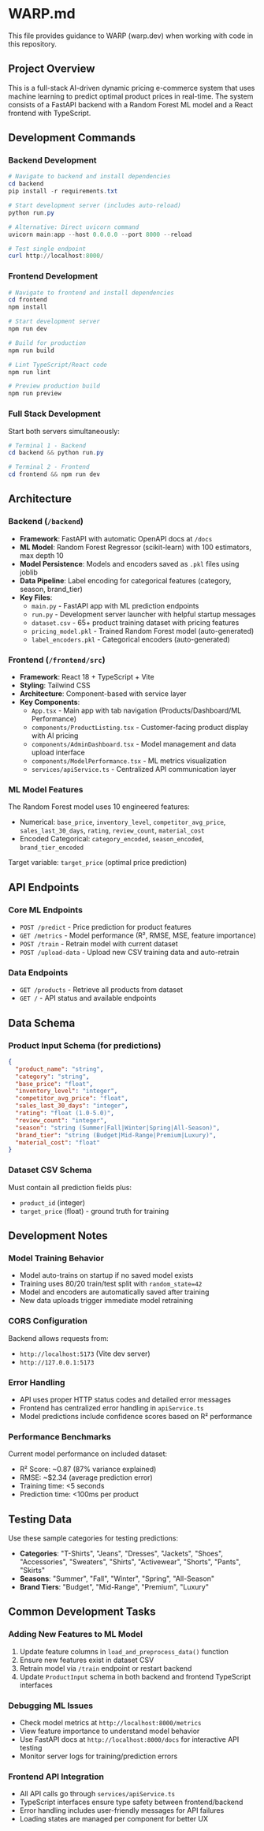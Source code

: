 # WARP.md

This file provides guidance to WARP (warp.dev) when working with code in this repository.

## Project Overview

This is a full-stack AI-driven dynamic pricing e-commerce system that uses machine learning to predict optimal product prices in real-time. The system consists of a FastAPI backend with a Random Forest ML model and a React frontend with TypeScript.

## Development Commands

### Backend Development
```powershell
# Navigate to backend and install dependencies
cd backend
pip install -r requirements.txt

# Start development server (includes auto-reload)
python run.py

# Alternative: Direct uvicorn command
uvicorn main:app --host 0.0.0.0 --port 8000 --reload

# Test single endpoint
curl http://localhost:8000/
```

### Frontend Development
```powershell
# Navigate to frontend and install dependencies
cd frontend
npm install

# Start development server
npm run dev

# Build for production
npm run build

# Lint TypeScript/React code
npm run lint

# Preview production build
npm run preview
```

### Full Stack Development
Start both servers simultaneously:
```powershell
# Terminal 1 - Backend
cd backend && python run.py

# Terminal 2 - Frontend  
cd frontend && npm run dev
```

## Architecture

### Backend (`/backend`)
- **Framework**: FastAPI with automatic OpenAPI docs at `/docs`
- **ML Model**: Random Forest Regressor (scikit-learn) with 100 estimators, max depth 10
- **Model Persistence**: Models and encoders saved as `.pkl` files using joblib
- **Data Pipeline**: Label encoding for categorical features (category, season, brand_tier)
- **Key Files**:
  - `main.py` - FastAPI app with ML prediction endpoints
  - `run.py` - Development server launcher with helpful startup messages
  - `dataset.csv` - 65+ product training dataset with pricing features
  - `pricing_model.pkl` - Trained Random Forest model (auto-generated)
  - `label_encoders.pkl` - Categorical encoders (auto-generated)

### Frontend (`/frontend/src`)
- **Framework**: React 18 + TypeScript + Vite
- **Styling**: Tailwind CSS
- **Architecture**: Component-based with service layer
- **Key Components**:
  - `App.tsx` - Main app with tab navigation (Products/Dashboard/ML Performance)
  - `components/ProductListing.tsx` - Customer-facing product display with AI pricing
  - `components/AdminDashboard.tsx` - Model management and data upload interface
  - `components/ModelPerformance.tsx` - ML metrics visualization
  - `services/apiService.ts` - Centralized API communication layer

### ML Model Features
The Random Forest model uses 10 engineered features:
- Numerical: `base_price`, `inventory_level`, `competitor_avg_price`, `sales_last_30_days`, `rating`, `review_count`, `material_cost`
- Encoded Categorical: `category_encoded`, `season_encoded`, `brand_tier_encoded`

Target variable: `target_price` (optimal price prediction)

## API Endpoints

### Core ML Endpoints
- `POST /predict` - Price prediction for product features
- `GET /metrics` - Model performance (R², RMSE, MSE, feature importance)
- `POST /train` - Retrain model with current dataset
- `POST /upload-data` - Upload new CSV training data and auto-retrain

### Data Endpoints
- `GET /products` - Retrieve all products from dataset
- `GET /` - API status and available endpoints

## Data Schema

### Product Input Schema (for predictions)
```json
{
  "product_name": "string",
  "category": "string",
  "base_price": "float",
  "inventory_level": "integer", 
  "competitor_avg_price": "float",
  "sales_last_30_days": "integer",
  "rating": "float (1.0-5.0)",
  "review_count": "integer",
  "season": "string (Summer|Fall|Winter|Spring|All-Season)",
  "brand_tier": "string (Budget|Mid-Range|Premium|Luxury)",
  "material_cost": "float"
}
```

### Dataset CSV Schema
Must contain all prediction fields plus:
- `product_id` (integer)
- `target_price` (float) - ground truth for training

## Development Notes

### Model Training Behavior
- Model auto-trains on startup if no saved model exists
- Training uses 80/20 train/test split with `random_state=42`
- Model and encoders are automatically saved after training
- New data uploads trigger immediate model retraining

### CORS Configuration
Backend allows requests from:
- `http://localhost:5173` (Vite dev server)
- `http://127.0.0.1:5173`

### Error Handling
- API uses proper HTTP status codes and detailed error messages
- Frontend has centralized error handling in `apiService.ts`
- Model predictions include confidence scores based on R² performance

### Performance Benchmarks
Current model performance on included dataset:
- R² Score: ~0.87 (87% variance explained)
- RMSE: ~$2.34 (average prediction error)
- Training time: <5 seconds
- Prediction time: <100ms per product

## Testing Data

Use these sample categories for testing predictions:
- **Categories**: "T-Shirts", "Jeans", "Dresses", "Jackets", "Shoes", "Accessories", "Sweaters", "Shirts", "Activewear", "Shorts", "Pants", "Skirts"
- **Seasons**: "Summer", "Fall", "Winter", "Spring", "All-Season"  
- **Brand Tiers**: "Budget", "Mid-Range", "Premium", "Luxury"

## Common Development Tasks

### Adding New Features to ML Model
1. Update feature columns in `load_and_preprocess_data()` function
2. Ensure new features exist in dataset CSV
3. Retrain model via `/train` endpoint or restart backend
4. Update `ProductInput` schema in both backend and frontend TypeScript interfaces

### Debugging ML Issues
- Check model metrics at `http://localhost:8000/metrics`
- View feature importance to understand model behavior
- Use FastAPI docs at `http://localhost:8000/docs` for interactive API testing
- Monitor server logs for training/prediction errors

### Frontend API Integration
- All API calls go through `services/apiService.ts`
- TypeScript interfaces ensure type safety between frontend/backend
- Error handling includes user-friendly messages for API failures
- Loading states are managed per component for better UX